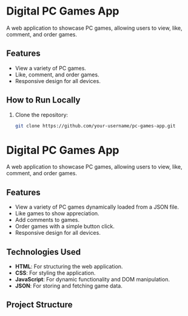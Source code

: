 # Digital PC Games App

A web application to showcase PC games, allowing users to view, like, comment, and order games.

## Features
- View a variety of PC games.
- Like, comment, and order games.
- Responsive design for all devices.

## How to Run Locally
1. Clone the repository:
   ```bash
   git clone https://github.com/your-username/pc-games-app.git

# Digital PC Games App

A web application to showcase PC games, allowing users to view, like, comment, and order games.

## Features
- View a variety of PC games dynamically loaded from a JSON file.
- Like games to show appreciation.
- Add comments to games.
- Order games with a simple button click.
- Responsive design for all devices.

## Technologies Used
- **HTML**: For structuring the web application.
- **CSS**: For styling the application.
- **JavaScript**: For dynamic functionality and DOM manipulation.
- **JSON**: For storing and fetching game data.

## Project Structure